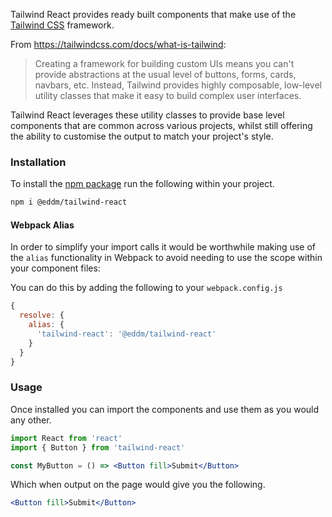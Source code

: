 Tailwind React provides ready built components that make use of the [Tailwind CSS](https://tailwindcss.com/) framework.

From https://tailwindcss.com/docs/what-is-tailwind:

> Creating a framework for building custom UIs means you can't provide abstractions at the usual level of buttons, forms, cards, navbars, etc.
> Instead, Tailwind provides highly composable, low-level utility classes that make it easy to build complex user interfaces.

Tailwind React leverages these utility classes to provide base level components that are common across various projects, whilst still offering the ability to customise the output to match your project's style.

### Installation

To install the [npm package](https://www.npmjs.com/package/@eddm/tailwind-react) run the following within your project.

```bash
npm i @eddm/tailwind-react
```

#### Webpack Alias

In order to simplify your import calls it would be worthwhile making use of the `alias` functionality in Webpack to avoid needing to use the scope within your component files:

You can do this by adding the following to your `webpack.config.js`

```js static
{
  resolve: {
    alias: {
      'tailwind-react': '@eddm/tailwind-react'
    }
  }
}
```

### Usage

Once installed you can import the components and use them as you would any other.

```jsx static
import React from 'react'
import { Button } from 'tailwind-react'

const MyButton = () => <Button fill>Submit</Button>
```

Which when output on the page would give you the following.

```jsx
<Button fill>Submit</Button>
```
